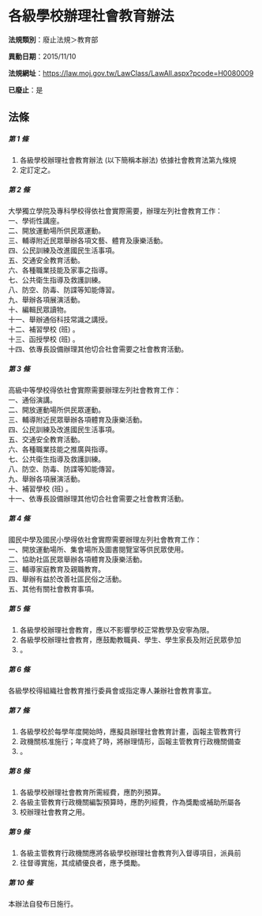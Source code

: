 # 各級學校辦理社會教育辦法

**法規類別**：廢止法規＞教育部

**異動日期**：2015/11/10  

**法規網址**：https://law.moj.gov.tw/LawClass/LawAll.aspx?pcode=H0080009

**已廢止**：是



## 法條
##### 第 1 條
1. 各級學校辦理社會教育辦法 (以下簡稱本辦法) 依據社會教育法第九條規
1. 定訂定之。

##### 第 2 條
大學獨立學院及專科學校得依社會實際需要，辦理左列社會教育工作：  
一、學術性講座。  
二、開放運動場所供民眾運動。  
三、輔導附近民眾舉辦各項文藝、體育及康樂活動。  
四、公民訓練及改進國民生活事項。  
五、交通安全教育活動。  
六、各種職業技能及家事之指導。  
七、公共衛生指導及救護訓練。  
八、防空、防毒、防諜等知能傳習。  
九、舉辦各項展演活動。  
十、編輯民眾讀物。  
十一、舉辦通俗科技常識之講授。  
十二、補習學校 (班) 。  
十三、函授學校 (班) 。  
十四、依專長設備辦理其他切合社會需要之社會教育活動。  

##### 第 3 條
高級中等學校得依社會實際需要辦理左列社會教育工作：  
一、通俗演講。  
二、開放運動場所供民眾運動。  
三、輔導附近民眾舉辦各項體育及康樂活動。  
四、公民訓練及改進國民生活事項。  
五、交通安全教育活動。  
六、各種職業技能之推廣與指導。  
七、公共衛生指導及救護訓練。  
八、防空、防毒、防諜等知能傳習。  
九、舉辦各項展演活動。  
十、補習學校 (班) 。  
十一、依專長設備辦理其他切合社會需要之社會教育活動。  

##### 第 4 條
國民中學及國民小學得依社會實際需要辦理左列社會教育工作：  
一、開放運動場所、集會場所及圖書閱覽室等供民眾使用。  
二、協助社區民眾舉辦各項體育及康樂活動。  
三、輔導家庭教育及親職教育。  
四、舉辦有益於改善社區民俗之活動。  
五、其他有關社會教育事項。  

##### 第 5 條
1. 各級學校辦理社會教育，應以不影響學校正常教學及安寧為限。
1. 各級學校辦理社會教育，應鼓勵教職員、學生、學生家長及附近民眾參加
1. 。

##### 第 6 條
各級學校得組織社會教育推行委員會或指定專人兼辦社會教育事宜。

##### 第 7 條
1. 各級學校於每學年度開始時，應擬具辦理社會教育計畫，函報主管教育行
1. 政機關核准施行；年度終了時，將辦理情形，函報主管教育行政機關備查
1. 。

##### 第 8 條
1. 各級學校辦理社會教育所需經費，應酌列預算。
1. 各級主管教育行政機關編製預算時，應酌列經費，作為獎勵或補助所屬各
1. 校辦理社會教育之用。

##### 第 9 條
1. 各級主管教育行政機關應將各級學校辦理社會教育列入督導項目，派員前
1. 往督導實施，其成績優良者，應予獎勵。

##### 第 10 條
本辦法自發布日施行。


